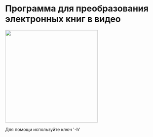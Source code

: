 # Программа для преобразования электронных книг в видео

<img height="300" src="https://pulsdel.ru/KK_Mirocod/BookToVideo/raw/branch/master/Logo.png"/>

Для помощи используйте ключ '-h'